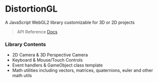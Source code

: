 # DistortionGL
A JavaScript WebGL2 library customizable for 3D or 2D projects
> API Reference [Docs](./Docs/API.md)

### Library Contents
- 2D Camera & 3D Perspective Camera
- Keyboard & Mouse/Touch Controls
- Event handlers & GameObject class template
- Math utilities including vectors, matrices, quaternions, euler and other math utils

